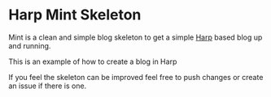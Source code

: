 # Harp Mint Skeleton

Mint is a clean and simple blog skeleton to get a simple [Harp](https://harpjs.com) based blog up and running.

This is an example of how to create a blog in Harp


If you feel the skeleton can be improved feel free to push changes or create an issue if there is one.

